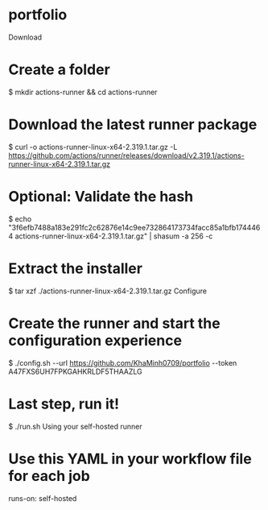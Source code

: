 # portfolio
Download
# Create a folder
$ mkdir actions-runner && cd actions-runner
# Download the latest runner package
$ curl -o actions-runner-linux-x64-2.319.1.tar.gz -L https://github.com/actions/runner/releases/download/v2.319.1/actions-runner-linux-x64-2.319.1.tar.gz
# Optional: Validate the hash
$ echo "3f6efb7488a183e291fc2c62876e14c9ee732864173734facc85a1bfb1744464  actions-runner-linux-x64-2.319.1.tar.gz" | shasum -a 256 -c
# Extract the installer
$ tar xzf ./actions-runner-linux-x64-2.319.1.tar.gz
Configure
# Create the runner and start the configuration experience
$ ./config.sh --url https://github.com/KhaMinh0709/portfolio --token A47FXS6UH7FPKGAHKRLDF5THAAZLG
# Last step, run it!
$ ./run.sh
Using your self-hosted runner
# Use this YAML in your workflow file for each job
runs-on: self-hosted